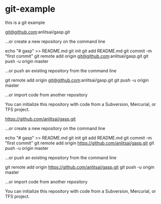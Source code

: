 # git-example
this is a git example


git@github.com:anlitsai/gasp.git

…or create a new repository on the command line

echo "# gasp" >> README.md
git init
git add README.md
git commit -m "first commit"
git remote add origin git@github.com:anlitsai/gasp.git
git push -u origin master

…or push an existing repository from the command line

git remote add origin git@github.com:anlitsai/gasp.git
git push -u origin master

…or import code from another repository

You can initialize this repository with code from a Subversion, Mercurial, or TFS project.


https://github.com/anlitsai/gasp.git

…or create a new repository on the command line

echo "# gasp" >> README.md
git init
git add README.md
git commit -m "first commit"
git remote add origin https://github.com/anlitsai/gasp.git
git push -u origin master

…or push an existing repository from the command line

git remote add origin https://github.com/anlitsai/gasp.git
git push -u origin master

…or import code from another repository

You can initialize this repository with code from a Subversion, Mercurial, or TFS project.
